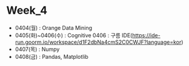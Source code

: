 # Week_4
- 0404(월) : Orange Data Mining
- 0405(화)~0406(수) : Cognitive
0406 : 구름 IDE(https://ide-run.goorm.io/workspace/d1F2dbNa4cmS2C0CWJF?language=kor)
- 0407(목) : Numpy
- 0408(금) : Pandas, Matplotlib
